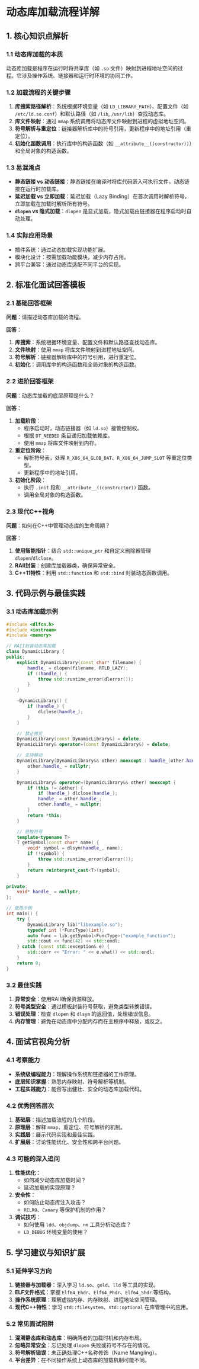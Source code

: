 

# 动态库加载流程详解
## 1. 核心知识点解析
### 1.1 动态库加载的本质
动态库加载是程序在运行时将共享库（如 `.so` 文件）映射到进程地址空间的过程。它涉及操作系统、链接器和运行时环境的协同工作。

### 1.2 加载流程的关键步骤
1. **库搜索路径解析**：系统根据环境变量（如 `LD_LIBRARY_PATH`）、配置文件（如 `/etc/ld.so.conf`）和默认路径（如 `/lib`, `/usr/lib`）查找动态库。
2. **库文件映射**：通过 `mmap` 系统调用将动态库文件映射到进程的虚拟地址空间。
3. **符号解析与重定位**：链接器解析库中的符号引用，更新程序中的地址引用（重定位）。
4. **初始化函数调用**：执行库中的构造函数（如 `__attribute__((constructor))`）和全局对象的构造函数。

### 1.3 易混淆点
- **静态链接 vs 动态链接**：静态链接在编译时将库代码嵌入可执行文件，动态链接在运行时加载库。
- **延迟加载 vs 立即加载**：延迟加载（Lazy Binding）在首次调用时解析符号，立即加载在加载时解析所有符号。
- **`dlopen` vs 隐式加载**：`dlopen` 是显式加载，隐式加载由链接器在程序启动时自动处理。

### 1.4 实际应用场景
- 插件系统：通过动态加载实现功能扩展。
- 模块化设计：按需加载功能模块，减少内存占用。
- 跨平台兼容：通过动态库适配不同平台的实现。

## 2. 标准化面试回答模板

### 2.1 基础回答框架
**问题**：请描述动态库加载的流程。

**回答**：
1. **库搜索**：系统根据环境变量、配置文件和默认路径查找动态库。
2. **文件映射**：使用 `mmap` 将库文件映射到进程地址空间。
3. **符号解析**：链接器解析库中的符号引用，进行重定位。
4. **初始化**：调用库中的构造函数和全局对象的构造函数。

### 2.2 进阶回答框架
**问题**：动态库加载的底层原理是什么？

**回答**：
1. **加载阶段**：
   - 程序启动时，动态链接器（如 `ld.so`）接管控制权。
   - 根据 `DT_NEEDED` 条目递归加载依赖库。
   - 使用 `mmap` 将库文件映射到内存。
2. **重定位阶段**：
   - 解析符号表，处理 `R_X86_64_GLOB_DAT`、`R_X86_64_JUMP_SLOT` 等重定位类型。
   - 更新程序中的地址引用。
3. **初始化阶段**：
   - 执行 `.init` 段和 `__attribute__((constructor))` 函数。
   - 调用全局对象的构造函数。

### 2.3 现代C++视角
**问题**：如何在C++中管理动态库的生命周期？

**回答**：
1. **使用智能指针**：结合 `std::unique_ptr` 和自定义删除器管理 `dlopen`/`dlclose`。
2. **RAII封装**：创建库加载器类，确保异常安全。
3. **C++11特性**：利用 `std::function` 和 `std::bind` 封装动态函数调用。

## 3. 代码示例与最佳实践

### 3.1 动态库加载示例
```cpp
#include <dlfcn.h>
#include <iostream>
#include <memory>

// RAII封装动态库加载
class DynamicLibrary {
public:
    explicit DynamicLibrary(const char* filename) {
        handle_ = dlopen(filename, RTLD_LAZY);
        if (!handle_) {
            throw std::runtime_error(dlerror());
        }
    }

    ~DynamicLibrary() {
        if (handle_) {
            dlclose(handle_);
        }
    }

    // 禁止拷贝
    DynamicLibrary(const DynamicLibrary&) = delete;
    DynamicLibrary& operator=(const DynamicLibrary&) = delete;

    // 支持移动
    DynamicLibrary(DynamicLibrary&& other) noexcept : handle_(other.handle_) {
        other.handle_ = nullptr;
    }

    DynamicLibrary& operator=(DynamicLibrary&& other) noexcept {
        if (this != &other) {
            if (handle_) dlclose(handle_);
            handle_ = other.handle_;
            other.handle_ = nullptr;
        }
        return *this;
    }

    // 获取符号
    template<typename T>
    T getSymbol(const char* name) {
        void* symbol = dlsym(handle_, name);
        if (!symbol) {
            throw std::runtime_error(dlerror());
        }
        return reinterpret_cast<T>(symbol);
    }

private:
    void* handle_ = nullptr;
};

// 使用示例
int main() {
    try {
        DynamicLibrary lib("libexample.so");
        typedef int (*FuncType)(int);
        auto func = lib.getSymbol<FuncType>("example_function");
        std::cout << func(42) << std::endl;
    } catch (const std::exception& e) {
        std::cerr << "Error: " << e.what() << std::endl;
    }
    return 0;
}
```

### 3.2 最佳实践
1. **异常安全**：使用RAII确保资源释放。
2. **符号类型安全**：通过模板封装符号获取，避免类型转换错误。
3. **错误处理**：检查 `dlopen` 和 `dlsym` 的返回值，处理错误信息。
4. **内存管理**：避免在动态库中分配内存而在主程序中释放，或反之。

## 4. 面试官视角分析

### 4.1 考察能力
- **系统级编程能力**：理解操作系统和链接器的工作原理。
- **底层知识掌握**：熟悉内存映射、符号解析等机制。
- **工程实践能力**：能否写出健壮、安全的动态库加载代码。

### 4.2 优秀回答层次
1. **基础层**：描述加载流程的几个阶段。
2. **原理层**：解释 `mmap`、重定位、符号解析的机制。
3. **实践层**：展示代码实现和最佳实践。
4. **扩展层**：讨论性能优化、安全性和跨平台问题。

### 4.3 可能的深入追问
1. **性能优化**：
   - 如何减少动态库加载时间？
   - 延迟加载的实现原理？
2. **安全性**：
   - 如何防止动态库注入攻击？
   - `RELRO`、`Canary` 等保护机制的作用？
3. **调试技巧**：
   - 如何使用 `ldd`、`objdump`、`nm` 工具分析动态库？
   - `LD_DEBUG` 环境变量的使用？

## 5. 学习建议与知识扩展

### 5.1 延伸学习方向
1. **链接器与加载器**：深入学习 `ld.so`、`gold`、`lld` 等工具的实现。
2. **ELF文件格式**：掌握 `Elf64_Ehdr`、`Elf64_Phdr`、`Elf64_Shdr` 等结构。
3. **操作系统原理**：理解虚拟内存、内存映射、进程地址空间管理。
4. **现代C++特性**：学习 `std::filesystem`、`std::optional` 在库管理中的应用。

### 5.2 常见面试陷阱
1. **混淆静态库和动态库**：明确两者的加载时机和内存布局。
2. **忽略异常安全**：忘记处理 `dlopen` 失败或符号不存在的情况。
3. **符号解析错误**：未正确处理C++名称修饰（Name Mangling）。
4. **平台差异**：在不同操作系统上动态库的加载机制可能不同。
